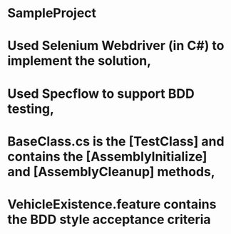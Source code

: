 # SampleProject
# Used Selenium Webdriver (in C#) to implement the solution,
# Used Specflow to support BDD testing,
# BaseClass.cs is the [TestClass] and contains the [AssemblyInitialize] and [AssemblyCleanup] methods,
# VehicleExistence.feature contains the BDD style acceptance criteria 
